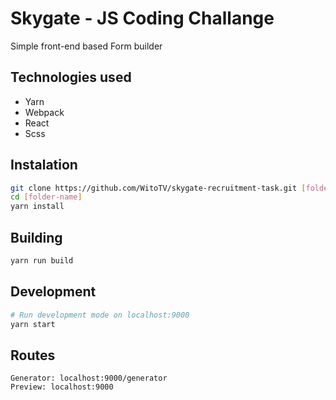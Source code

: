 # Skygate - JS Coding Challange
Simple front-end based Form builder

## Technologies used
* Yarn
* Webpack
* React
* Scss

## Instalation 
```sh
git clone https://github.com/WitoTV/skygate-recruitment-task.git [folder-name]
cd [folder-name]
yarn install
```

## Building
```sh
yarn run build
```

## Development
```sh
# Run development mode on localhost:9000
yarn start
```

## Routes
```
Generator: localhost:9000/generator
Preview: localhost:9000
```
